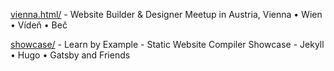

[vienna.html/](vienna.html) - Website Builder & Designer Meetup in Austria, Vienna • Wien • Vídeň • Beč

[showcase/](showcase) - Learn by Example - Static Website Compiler Showcase - Jekyll • Hugo • Gatsby and Friends



